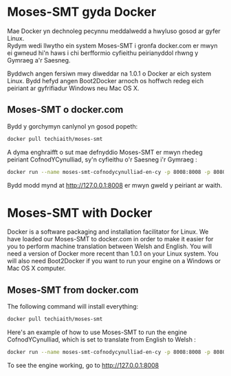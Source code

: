 # Moses-SMT gyda Docker

Mae Docker yn dechnoleg pecynnu meddalwedd a hwyluso gosod ar gyfer Linux.  
Rydym wedi llwytho ein system Moses-SMT i gronfa docker.com er mwyn ei gwneud
hi'n haws i chi berfformio cyfieithu peirianyddol rhwng y Gymraeg a'r Saesneg. 

Byddwch angen fersiwn mwy diweddar na 1.0.1 o Docker ar eich system Linux. Bydd 
hefyd angen Boot2Docker arnoch os hoffwch redeg eich peiriant ar gyfrifiadur 
Windows neu Mac OS X. 

## Moses-SMT o docker.com
Bydd y gorchymyn canlynol yn gosod popeth:

```sh
docker pull techiaith/moses-smt
```

A dyma enghraifft o sut mae defnyddio Moses-SMT er mwyn rhedeg peiriant CofnodYCynulliad, sy'n 
cyfieithu o'r Saesneg i'r Gymraeg :

```sh
docker run --name moses-smt-cofnodycynulliad-en-cy -p 8008:8008 -p 8080:8080 techiaith/moses-smt start -e CofnodYCynulliad -s en -t cy
```

Bydd modd mynd at http://127.0.0.1:8008 er mwyn gweld y peiriant ar waith.

# Moses-SMT with Docker

Docker is a software packaging and installation facilitator for Linux. 
We have loaded our Moses-SMT to docker.com in order to make it easier for
you to perform machine translation between Welsh and English.
You will need a version of Docker more recent than 1.0.1 on your Linux system.
You will also need Boot2Docker if you want to run your engine on a Windows or 
Mac OS X computer. 

## Moses-SMT from docker.com
The following command will install everything: 

```sh
docker pull techiaith/moses-smt
```

Here's an example of how to use Moses-SMT to run the engine CofnodYCynulliad, 
which is set to translate from English to Welsh :

```sh
docker run --name moses-smt-cofnodycynulliad-en-cy -p 8008:8008 -p 8080:8080 techiaith/moses-smt start -e CofnodYCynulliad -s en -t cy
```

To see the engine working, go to http://127.0.0.1:8008